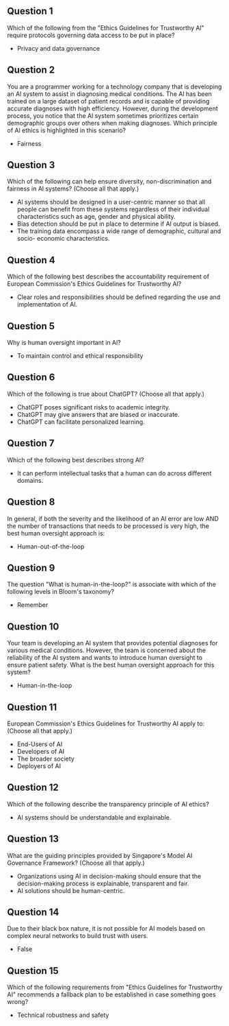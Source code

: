 ## Question 1
Which of the following from the "Ethics Guidelines for Trustworthy Al" require protocols governing data access to be put in place?
- Privacy and data governance

## Question 2
You are a programmer working for a technology company that is developing an Al system to assist in diagnosing medical conditions. The Al has been trained on a large dataset of patient records and is capable of providing accurate diagnoses with high efficiency. However, during the development process, you notice that the Al system sometimes prioritizes certain demographic groups over others when making diagnoses. Which principle of Al ethics is highlighted in this scenario?
- Fairness

## Question 3
Which of the following can help ensure diversity, non-discrimination and fairness in Al systems? (Choose all that apply.)
- Al systems should be designed in a user-centric manner so that all people can benefit from these systems regardless of their individual characteristics such as age, gender and physical ability.
- Bias detection should be put in place to determine if Al output is biased.
- The training data encompass a wide range of demographic, cultural and socio- economic characteristics.

## Question 4
Which of the following best describes the accountability requirement of European Commission's Ethics Guidelines for Trustworthy Al?
- Clear roles and responsibilities should be defined regarding the use and implementation of Al.

## Question 5
Why is human oversight important in Al?
- To maintain control and ethical responsibility

## Question 6
Which of the following is true about ChatGPT? (Choose all that apply.)
- ChatGPT poses significant risks to academic integrity.
- ChatGPT may give answers that are biased or inaccurate.
- ChatGPT can facilitate personalized learning.

## Question 7
Which of the following best describes strong Al?
- It can perform intellectual tasks that a human can do across different domains.

## Question 8
In general, if both the severity and the likelihood of an Al error are low AND the number of transactions that needs to be processed is very high, the best human oversight approach is:
- Human-out-of-the-loop

## Question 9
The question "What is human-in-the-loop?" is associate with which of the following levels in Bloom's taxonomy?
- Remember

## Question 10
Your team is developing an Al system that provides potential diagnoses for various medical conditions. However, the team is concerned about the reliability of the Al system and wants to introduce human oversight to ensure patient safety. What is the best human oversight approach for this system?
- Human-in-the-loop

## Question 11
European Commission's Ethics Guidelines for Trustworthy AI apply to: (Choose all that apply.)
- End-Users of AI
- Developers of AI
- The broader society
- Deployers of AI

## Question 12
Which of the following describe the transparency principle of AI ethics?
- AI systems should be understandable and explainable.

## Question 13
What are the guiding principles provided by Singapore's Model AI Governance Framework? (Choose all that apply.)
- Organizations using AI in decision-making should ensure that the decision-making process is explainable, transparent and fair.
- AI solutions should be human-centric.

## Question 14
Due to their black box nature, it is not possible for AI models based on complex neural networks to build trust with users.
- False

## Question 15
Which of the following requirements from "Ethics Guidelines for Trustworthy AI" recommends a fallback plan to be established in case something goes wrong?
- Technical robustness and safety